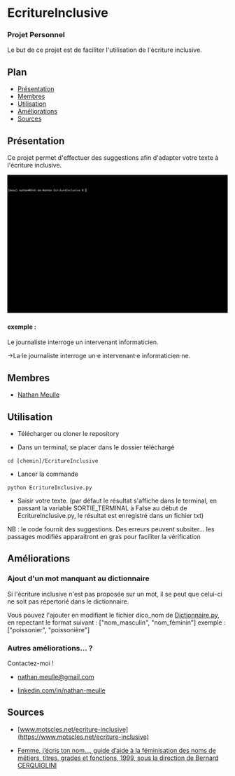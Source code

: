 # EcritureInclusive
### Projet Personnel
Le but de ce projet est de faciliter l'utilisation de l'écriture inclusive.

## Plan
- [Présentation](#Présentation)
- [Membres](#Membres)
- [Utilisation](#Utilisation)
- [Améliorations](#Améliorations)
- [Sources](#Sources)


## Présentation
Ce projet permet d'effectuer des suggestions afin d'adapter votre texte à l'écriture inclusive.

![demo_gif](https://github.com/NathanMeulle/EcritureInclusive/blob/master/demo.gif)

#### exemple : 
Le journaliste interroge un intervenant informaticien.

&rightarrow;La·le journaliste interroge un·e intervenant·e informaticien·ne.

## Membres
- [Nathan Meulle](https://github.com/NathanMeulle)

## Utilisation
- Télécharger ou cloner le repository

- Dans un terminal, se placer dans le dossier téléchargé

```
cd [chemin]/EcritureInclusive
```

- Lancer la commande

```
python EcritureInclusive.py
```

- Saisir votre texte. (par défaut le résultat s'affiche dans le terminal, en passant la variable SORTIE_TERMINAL à False au début de EcritureInclusive.py, le résultat est enregistré dans un fichier txt)


NB : le code fournit des suggestions. Des erreurs peuvent subsiter... les passages modifiés apparaitront en gras pour faciliter la vérification


## Améliorations

### Ajout d'un mot manquant au dictionnaire
Si l'écriture inclusive n'est pas proposée sur un mot, il se peut que celui-ci ne soit pas répertorié dans le dictionnaire.

Vous pouvez l'ajouter en modifiant le fichier dico_nom de [Dictionnaire.py](https://github.com/NathanMeulle/EcritureInclusive/blob/master/Dictionnaire.py), en repectant le format suivant : ["nom\_masculin", "nom\_féminin"] exemple : ["poissonier", "poissonière"]

### Autres améliorations... ?
Contactez-moi !

- [nathan.meulle@gmail.com](mailto:nathan.meulle@gmail.com)

- [linkedin.com/in/nathan-meulle](https://linkedin.com/in/nathan-meulle)

## Sources

- [www.motscles.net/ecriture-inclusive](https://www.motscles.net/ecriture-inclusive)

- [Femme, j’écris ton nom..., guide d’aide à la féminisation des noms de métiers, titres, grades et fonctions, 1999, sous la direction de Bernard CERQUIGLINI](https://www.vie-publique.fr/sites/default/files/rapport/pdf/994001174.pdf)
